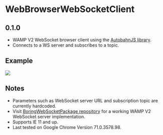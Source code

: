 # WebBrowserWebSocketClient
## 0.1.0

* WAMP V2 WebSocket browser client using the [AutobahnJS library](https://github.com/crossbario/autobahn-js).
* Connects to a WS server and subscribes to a topic.

## Example

![](https://guevarajust.in/wp-content/uploads/bwsp_example1.png "")

## Notes

* Parameters such as WebSocket server URL and subscription topic are currently hardcoded.
* Visit [BoringWebSocketPackage repository](https://github.com/guevarajustin/BoringWebSocketPackage) for a working WAMP V2 WebSocket server implementation.
* Supports IE 11 and up.
* Last tested on Google Chrome Version 71.0.3578.98.